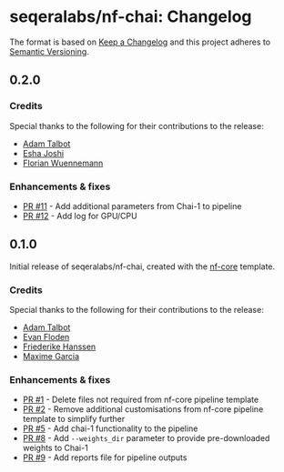 # seqeralabs/nf-chai: Changelog

The format is based on [Keep a Changelog](https://keepachangelog.com/en/1.0.0/)
and this project adheres to [Semantic Versioning](https://semver.org/spec/v2.0.0.html).

## 0.2.0

### Credits

Special thanks to the following for their contributions to the release:

- [Adam Talbot](https://github.com/adamrtalbot)
- [Esha Joshi](https://github.com/ejseqera)
- [Florian Wuennemann](https://github.com/FloWuenne)

### Enhancements & fixes

- [PR #11](https://github.com/seqeralabs/nf-chai/pull/11) - Add additional parameters from Chai-1 to pipeline
- [PR #12](https://github.com/seqeralabs/nf-chai/pull/12) - Add log for GPU/CPU

## 0.1.0

Initial release of seqeralabs/nf-chai, created with the [nf-core](https://nf-co.re/) template.

### Credits

Special thanks to the following for their contributions to the release:

- [Adam Talbot](https://github.com/adamrtalbot)
- [Evan Floden](https://github.com/evanfloden)
- [Friederike Hanssen](https://github.com/FriederikeHanssen)
- [Maxime Garcia](https://github.com/maxulysse)

### Enhancements & fixes

- [PR #1](https://github.com/seqeralabs/nf-chai/pull/1) - Delete files not required from nf-core pipeline template
- [PR #2](https://github.com/seqeralabs/nf-chai/pull/2) - Remove additional customisations from nf-core pipeline template to simplify further
- [PR #5](https://github.com/seqeralabs/nf-chai/pull/5) - Add chai-1 functionality to the pipeline
- [PR #8](https://github.com/seqeralabs/nf-chai/pull/8) - Add `--weights_dir` parameter to provide pre-downloaded weights to Chai-1
- [PR #9](https://github.com/seqeralabs/nf-chai/pull/9) - Add reports file for pipeline outputs
